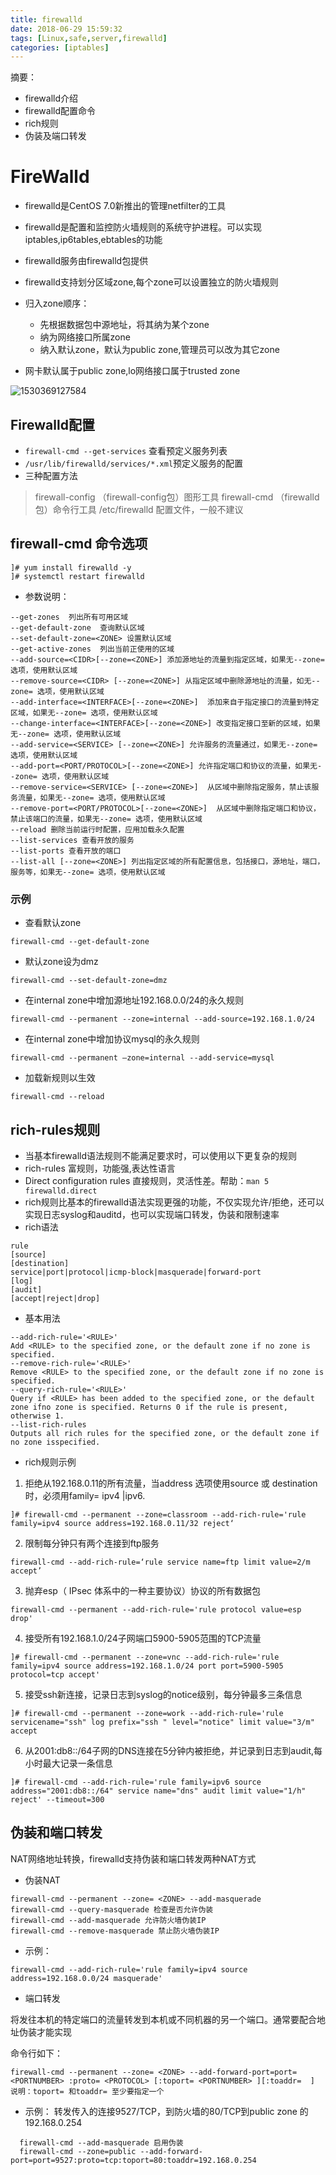 ```yaml
---
title: firewalld
date: 2018-06-29 15:59:32
tags: [Linux,safe,server,firewalld]
categories: [iptables]
---
```

摘要：

- firewalld介绍
- firewalld配置命令
- rich规则
- 伪装及端口转发

# FireWalld

- firewalld是CentOS 7.0新推出的管理netfilter的工具
- firewalld是配置和监控防火墙规则的系统守护进程。可以实现iptables,ip6tables,ebtables的功能

- firewalld服务由firewalld包提供
- firewalld支持划分区域zone,每个zone可以设置独立的防火墙规则
- 归入zone顺序：
  - 先根据数据包中源地址，将其纳为某个zone
  - 纳为网络接口所属zone
  - 纳入默认zone，默认为public zone,管理员可以改为其它zone
- 网卡默认属于public zone,lo网络接口属于trusted zone

![1530369127584](https://pic.fenghong.tech/1530369127584.png)

## Firewalld配置

- `firewall-cmd --get-services` 查看预定义服务列表
- `/usr/lib/firewalld/services/*.xml`预定义服务的配置
- 三种配置方法

> firewall-config （firewall-config包）图形工具
> firewall-cmd （firewalld包）命令行工具
> /etc/firewalld 配置文件，一般不建议

## firewall-cmd 命令选项

```
]# yum install firewalld -y
]# systemctl restart firewalld
```

- 参数说明：

```
--get-zones  列出所有可用区域
--get-default-zone  查询默认区域
--set-default-zone=<ZONE> 设置默认区域
--get-active-zones  列出当前正使用的区域
--add-source=<CIDR>[--zone=<ZONE>] 添加源地址的流量到指定区域，如果无--zone= 选项，使用默认区域
--remove-source=<CIDR> [--zone=<ZONE>] 从指定区域中删除源地址的流量，如无--zone= 选项，使用默认区域
--add-interface=<INTERFACE>[--zone=<ZONE>]  添加来自于指定接口的流量到特定区域，如果无--zone= 选项，使用默认区域
--change-interface=<INTERFACE>[--zone=<ZONE>] 改变指定接口至新的区域，如果无--zone= 选项，使用默认区域
--add-service=<SERVICE> [--zone=<ZONE>] 允许服务的流量通过，如果无--zone= 选项，使用默认区域
--add-port=<PORT/PROTOCOL>[--zone=<ZONE>] 允许指定端口和协议的流量，如果无--zone= 选项，使用默认区域
--remove-service=<SERVICE> [--zone=<ZONE>]  从区域中删除指定服务，禁止该服务流量，如果无--zone= 选项，使用默认区域
--remove-port=<PORT/PROTOCOL>[--zone=<ZONE>]  从区域中删除指定端口和协议，禁止该端口的流量，如果无--zone= 选项，使用默认区域
--reload 删除当前运行时配置，应用加载永久配置
--list-services 查看开放的服务
--list-ports 查看开放的端口
--list-all [--zone=<ZONE>] 列出指定区域的所有配置信息，包括接口，源地址，端口，服务等，如果无--zone= 选项，使用默认区域
```
### 示例

- 查看默认zone
```
firewall-cmd --get-default-zone
```
- 默认zone设为dmz
```
firewall-cmd --set-default-zone=dmz
```
- 在internal zone中增加源地址192.168.0.0/24的永久规则
```
firewall-cmd --permanent --zone=internal --add-source=192.168.1.0/24
```
- 在internal zone中增加协议mysql的永久规则
```
firewall-cmd --permanent –zone=internal --add-service=mysql
```
- 加载新规则以生效
```
firewall-cmd --reload
```
## rich-rules规则

- 当基本firewalld语法规则不能满足要求时，可以使用以下更复杂的规则
- rich-rules 富规则，功能强,表达性语言
- Direct configuration rules 直接规则，灵活性差。帮助：`man 5 firewalld.direct`
- rich规则比基本的firewalld语法实现更强的功能，不仅实现允许/拒绝，还可以实现日志syslog和auditd，也可以实现端口转发，伪装和限制速率
- rich语法

```
rule
[source]
[destination]
service|port|protocol|icmp-block|masquerade|forward-port
[log]
[audit]
[accept|reject|drop]
```

- 基本用法
```
--add-rich-rule='<RULE>'  
Add <RULE> to the specified zone, or the default zone if no zone is specified.
--remove-rich-rule='<RULE>'  
Remove <RULE> to the specified zone, or the default zone if no zone is specified.
--query-rich-rule='<RULE>'  
Query if <RULE> has been added to the specified zone, or the default zone ifno zone is specified. Returns 0 if the rule is present, otherwise 1. 
--list-rich-rules  
Outputs all rich rules for the specified zone, or the default zone if no zone isspecified.
```
- rich规则示例

1. 拒绝从192.168.0.11的所有流量，当address 选项使用source 或 destination时，必须用family= ipv4 |ipv6.
```
]# firewall-cmd --permanent --zone=classroom --add-rich-rule='rule family=ipv4 source address=192.168.0.11/32 reject‘
```
2. 限制每分钟只有两个连接到ftp服务
```
firewall-cmd --add-rich-rule=‘rule service name=ftp limit value=2/m accept’
```
3. 抛弃esp（ IPsec 体系中的一种主要协议）协议的所有数据包
```
firewall-cmd --permanent --add-rich-rule='rule protocol value=esp drop'
```
4. 接受所有192.168.1.0/24子网端口5900-5905范围的TCP流量
```
]# firewall-cmd --permanent --zone=vnc --add-rich-rule='rule family=ipv4 source address=192.168.1.0/24 port port=5900-5905 protocol=tcp accept'
```
5. 接受ssh新连接，记录日志到syslog的notice级别，每分钟最多三条信息
```
]# firewall-cmd --permanent --zone=work --add-rich-rule='rule servicename="ssh" log prefix="ssh " level="notice" limit value="3/m" accept
```
6. 从2001:db8::/64子网的DNS连接在5分钟内被拒绝，并记录到日志到audit,每小时最大记录一条信息
```
]# firewall-cmd --add-rich-rule='rule family=ipv6 source address="2001:db8::/64" service name="dns" audit limit value="1/h" reject' --timeout=300
```
## 伪装和端口转发

NAT网络地址转换，firewalld支持伪装和端口转发两种NAT方式

- 伪装NAT

```
firewall-cmd --permanent --zone= <ZONE> --add-masquerade
firewall-cmd --query-masquerade 检查是否允许伪装
firewall-cmd --add-masquerade 允许防火墙伪装IP
firewall-cmd --remove-masquerade 禁止防火墙伪装IP
```

- 示例：

```
firewall-cmd --add-rich-rule='rule family=ipv4 source address=192.168.0.0/24 masquerade'
```

- 端口转发

将发往本机的特定端口的流量转发到本机或不同机器的另一个端口。通常要配合地址伪装才能实现

命令行如下：

```
firewall-cmd --permanent --zone= <ZONE> --add-forward-port=port= <PORTNUMBER> :proto= <PROTOCOL> [:toport= <PORTNUMBER> ][:toaddr=  ]
说明：toport= 和toaddr= 至少要指定一个
```
- 示例：
  转发传入的连接9527/TCP，到防火墙的80/TCP到public zone 的192.168.0.254
```
  firewall-cmd --add-masquerade 启用伪装
  firewall-cmd --zone=public --add-forward-port=port=9527:proto=tcp:toport=80:toaddr=192.168.0.254
```
